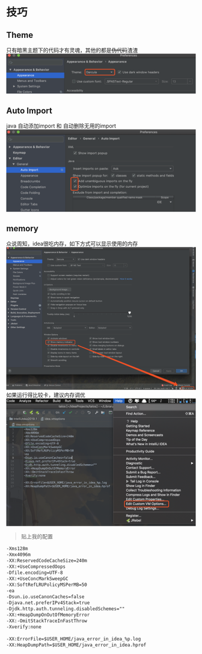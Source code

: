 # 技巧

## Theme
只有暗黑主题下的代码才有灵魂，其他的都是~~伪代码~~渣渣
![Darcula](/idea/Darcula.png)

## Auto Import
java 自动添加import 和 自动删除无用的import
![import](/idea/import.png)

## memory
众说周知，idea很吃内存，如下方式可以显示使用的内存
![showMemory](/idea/showMemory.png)
如果运行得比较卡，建议内存调优
![vm](/idea/vm.png)
>贴上我的配置
```
-Xms128m
-Xmx4096m
-XX:ReservedCodeCacheSize=240m
-XX:+UseCompressedOops
-Dfile.encoding=UTF-8
-XX:+UseConcMarkSweepGC
-XX:SoftRefLRUPolicyMSPerMB=50
-ea
-Dsun.io.useCanonCaches=false
-Djava.net.preferIPv4Stack=true
-Djdk.http.auth.tunneling.disabledSchemes=""
-XX:+HeapDumpOnOutOfMemoryError
-XX:-OmitStackTraceInFastThrow
-Xverify:none

-XX:ErrorFile=$USER_HOME/java_error_in_idea_%p.log
-XX:HeapDumpPath=$USER_HOME/java_error_in_idea.hprof
```
